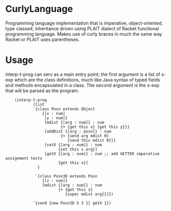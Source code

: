 # CurlyLanguage
Programming language implementation that is imperative, object-oriented, type classed, inheritance driven using PLAIT dialect of Racket functional programming language. Makes use of curly braces in much the same way Racket or PLAIT uses parentheses.

# Usage 
interp-t-prog can serv as a main entry point; the first argument is a list of s-exp which are the class definitions, much like Java syntax of typed fields and methods encapsulated in a class. The second argument is the s-exp that will be parsed as the program. 

        (interp-t-prog 
                (list
                `{class Posn extends Object
                    {[x : num]
                     [y : num]}
                     [mdist {[arg : num]} : num
                            {+ {get this x} {get this y}}]
                     [addDist {[arg : posn]} : num
                            {+ {send arg mdist 0}
                               {send this mdist 0}}]
                     [setX {[arg : num]} : num  
                           {set this x arg}]
                     [getX {[arg : num]} : num ;; add GETTER imperative assignment tests 
                           {get this x}]
                  }
         
                 `{class Posn3D extends Posn
                    {[z : num]}
                    [mdist {[arg : num]} : num
                           {+ {get this z} 
                              {super mdist arg}}]})

                `{send {new Posn3D 5 3 1} getX 1})

